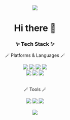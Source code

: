 

<!-- **20kyi/20kyi** is a ✨ _special_ ✨ repository because its `README.md` (this file) appears on your GitHub profile. -->
<!-- Here are some ideas to get you started:

- 🔭 I’m currently working on ...
- 🌱 I’m currently learning ...
- 👯 I’m looking to collaborate on ...
- 🤔 I’m looking for help with ...
- 💬 Ask me about ...
- 📫 How to reach me: ...
- 😄 Pronouns: ...
- ⚡ Fun fact: ... -->


<div align="center">
<img src="https://capsule-render.vercel.app/api?type=slice&color=auto&height=200&text=HELLO&fontAlign=70&rotate=13&fontAlignY=25&desc=I'm%20Young%20Im&descAlign=70.&descAlignY=44" />
</div>
<div align="center">
<h1> Hi there 👋</h1>
</div>
<div align=center>
	<h3>✨ Tech Stack ✨</h3>
	<p>🪄 Platforms & Languages 🪄</p
</div>
<div align="center">
  <img src="https://img.shields.io/badge/Vue-4FC08D?style=flat&logo=vuedotjs&logoColor=white"/>
  <img src="https://img.shields.io/badge/Vuetify-1867C0?style=flat&logo=vuetify&logoColor=white" />
  <img src="https://img.shields.io/badge/Bootstrap-7952B3?style=flat&logo=bootstrap&logoColor=white" />
  <img src="https://img.shields.io/badge/JSON-000000?style=flat&logo=json&logoColor=white" />
</div>
<div align="center">
  <img src="https://img.shields.io/badge/Node.js-339933?style=flat&logo=nodedotjs&logoColor=white" />
  <img src="https://img.shields.io/badge/MySQL-4479A1?style=flat&logo=mysql&logoColor=white" />
  <img src="https://img.shields.io/badge/JavaScript-F7DF1E?style=flat&logo=javascript&logoColor=white" />
</div>
  <br>
<div align="center">
  <p>🪄 Tools 🪄</p>
  <img src="https://img.shields.io/badge/VSCode-007ACC?style=flat&logo=visualstudiocode&logoColor=white" />
  <a href="https://github.com/inthyes/capstone_DD846_team1">
    <img src="https://img.shields.io/badge/Github-181717?style=flat&logo=github&logoColor=white" />
  </a>
  <a href="https://www.notion.so/1-62a7c2fafd9548f2b6776b367ecc50a1?pvs=4">
    <img src="https://img.shields.io/badge/Notion-000000?style=flat&logo=notion&logoColor=white" />
  </a>
</div>
  <br>
<div align="center">
  <img src="https://github-readme-stats.vercel.app/api/top-langs/?username=20kyi&layout=compact"><br><br>
<!--   <img src="https://github-readme-stats.vercel.app/api?username=20kyi&show_icons=true"> -->
</div>

